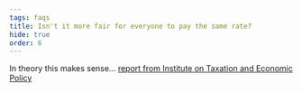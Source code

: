 ```yaml
---
tags: faqs
title: Isn't it more fair for everyone to pay the same rate?
hide: true
order: 6
---
```


In theory this makes sense... [report from Institute on Taxation and Economic Policy](https://itep.sfo2.digitaloceanspaces.com/whopays-ITEP-2018.pdf)
